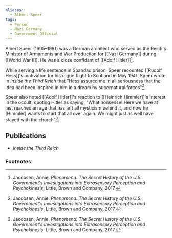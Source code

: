 ```yaml
---
aliases:
  - Albert Speer
tags:
  - Person
  - Nazi Germany
  - Government Official
---
```

Albert Speer (1905–1981) was a German architect who served as the Reich's Minister of Armaments and War Production for [[Nazi Germany]] during [[World War II]]. He was a close confidant of [[Adolf Hitler]][^1].

While serving a life sentence in Spandau prison, Speer recounted [[Rudolf Hess]]'s motivation for his rogue flight to Scotland in May 1941. Speer wrote in *Inside the Third Reich* that "Hess assured me in all seriousness that the idea had been inspired in him in a dream by supernatural forces"[^1].

Speer also noted [[Adolf Hitler]]'s reaction to [[Heinrich Himmler]]'s interest in the occult, quoting Hitler as saying, "What nonsense! Here we have at last reached an age that has left all mysticism behind it, and now he [Himmler] wants to start that all over again. We might just as well have stayed with the church"[^1].

## Publications
*   *Inside the Third Reich*

### Footnotes
[^1]: Jacobsen, Annie. *Phenomena: The Secret History of the U.S. Government's Investigations into Extrasensory Perception and Psychokinesis*. Little, Brown and Company, 2017.
